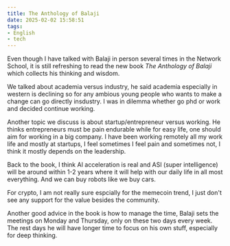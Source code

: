 ```yaml
---
title: The Anthology of Balaji
date: 2025-02-02 15:58:51
tags: 
- English
- tech
---
```


Even though I have talked with Balaji in person several times in the Network School, it is still refreshing to read the new book *The Anthology of Balaji* which collects his thinking and wisdom.

We talked about academia versus industry, he said academia especially in western is declining so for any ambious young people who wants to make a change can go directly insdustry. I was in dilemma whether go phd or work and decided continue working.

Another topic we discuss is about startup/entrepreneur versus working. He thinks entrepreneurs must be pain endurable while for easy life, one should aim for working in a big company. I have been working remotely all my work life and mostly at startups, I feel sometimes I feel pain and sometimes not, I think it mostly depends on the leadership.

<!-- For the bounties in NS, he said it will be 30 day judge and winner takes all, but I received the bounty prize yesterday (several months after judged) and only half the prize.-->

Back to the book, I think AI acceleration is real and ASI (super intelligence) will be around within 1-2 years where it will help with our daily life in all most everything. And we can buy robots like we buy cars.

For crypto, I am not really sure espcially for the memecoin trend, I just don't see any support for the value besides the community.

Another good advice in the book is how to manage the time, Balaji sets the meetings on Monday and Thursday, only on these two days every week. The rest days he will have longer time to focus on his own stuff, especially for deep thinking.